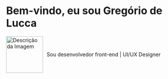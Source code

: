 <h1>Bem-vindo, eu sou Gregório de Lucca</h1>

<div style="display: flex; align-items: center;">
  <img src="https://camo.githubusercontent.com/4d9f5ecceb711eec6e2018f38a5677dc657c9738d4a65ba3b928c41c0a45b439/68747470733a2f2f6d69726f2e6d656469756d2e636f6d2f6d61782f313336302f302a37513379765349765f7430696f4a2d5a2e676966" alt="Descrição da Imagem" style="width: 100px; margin-right: 10px;">
  <p>Sou desenvolvedor front-end | UI/UX Designer</p>
</div>
